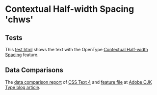 # Contextual Half-width Spacing 'chws'

## Tests

This [test html] shows the text with
the OpenType [Contextual Half-width Spacing] feature.

## Data Comparisons

The [data comparison report]
of [CSS Text 4] and
[feature file] at [Adobe CJK Type blog article].

[Contextual Half-width Spacing]: https://docs.microsoft.com/en-us/typography/opentype/spec/features_ae#tag-chws
[data comparison report]: https://colab.research.google.com/github/kojiishi/contextual-spacing/blob/master/contextual_spacing_analysis.ipynb
[test html]: https://kojiishi.github.io/chws/test.html
[CSS Text 4]: https://drafts.csswg.org/css-text-4/#text-spacing-classes
[Adobe CJK Type blog article]: https://blogs.adobe.com/CCJKType/2018/04/contextual-spacing.html
[feature file]:http://blogs.adobe.com/CCJKType/files/2018/04/features.txt
